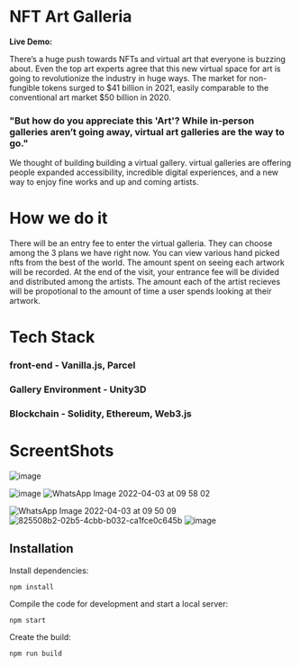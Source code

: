 # NFT Art Galleria

<b>Live Demo:   </b>

There’s a huge push towards NFTs and virtual art that everyone is buzzing about. Even the top art experts agree that this new virtual space for art is going to revolutionize the industry in huge ways. The market for non-fungible tokens surged to $41 billion in 2021, easily comparable to the conventional art market $50 billion in 2020.


### "But how do you appreciate this 'Art'? While in-person galleries aren’t going away, virtual art galleries are the way to go."

We thought of building building a virtual gallery. virtual galleries are offering people expanded accessibility, incredible digital experiences, and a new way to enjoy fine works and up and coming artists. 

# How we do it
There will be an entry fee to enter the virtual galleria. They can choose among the 3 plans we have right now. You can view various hand picked nfts from the best of the world. The amount spent on seeing each artwork will be recorded. At the end of the visit, your entrance fee will be divided and distributed among the artists. The amount each of the artist recieves will be propotional to the amount of time a user spends looking at their artwork.


# Tech Stack

### front-end - Vanilla.js, Parcel
### Gallery Environment - Unity3D
### Blockchain - Solidity, Ethereum, Web3.js


# ScreentShots

![image](https://user-images.githubusercontent.com/53618733/161411299-a3f6474a-511c-4108-a668-33e8912ecdad.png)

![image](https://user-images.githubusercontent.com/53618733/161411358-aeee8af4-21a6-47b0-bd9c-ab4c4458cc8b.png)
![WhatsApp Image 2022-04-03 at 09 58 02](https://user-images.githubusercontent.com/53618733/161411537-5af57a1c-2db1-4963-bfab-ea6962682124.jpeg)


![WhatsApp Image 2022-04-03 at 09 50 09](https://user-images.githubusercontent.com/53618733/161411315-88da11ad-d32e-43d7-ba8c-334826461ed9.jpeg)
![825508b2-02b5-4cbb-b032-ca1fce0c645b](https://user-images.githubusercontent.com/53618733/161411329-ef90c4f0-6989-48aa-a68c-dd71e3d5a9e6.jpg)
![image](https://user-images.githubusercontent.com/53618733/161411415-3ab571fc-493c-409b-8bf3-d2a931eb3242.png)

## Installation

Install dependencies:

```
npm install
```

Compile the code for development and start a local server:

```
npm start
```

Create the build:

```
npm run build
```
